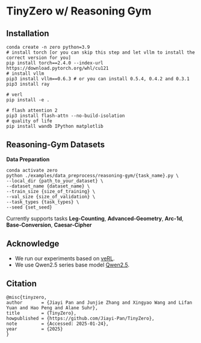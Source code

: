 # TinyZero w/ Reasoning Gym


## Installation

```
conda create -n zero python=3.9
# install torch [or you can skip this step and let vllm to install the correct version for you]
pip install torch==2.4.0 --index-url https://download.pytorch.org/whl/cu121
# install vllm
pip3 install vllm==0.6.3 # or you can install 0.5.4, 0.4.2 and 0.3.1
pip3 install ray

# verl
pip install -e .

# flash attention 2
pip3 install flash-attn --no-build-isolation
# quality of life
pip install wandb IPython matplotlib
```

## Reasoning-Gym Datasets

**Data Preparation**
```
conda activate zero
python ./examples/data_preprocess/reasoning-gym/{task_name}.py \
--local_dir {path_to_your_dataset} \
--dataset_name {dataset_name} \
--train_size {size_of_training} \
--val_size {size_of_validation} \
--task_types {task_types} \
--seed {set_seed}
```
Currently supports tasks __Leg-Counting__, __Advanced-Geometry__, __Arc-1d__, __Base-Conversion__, __Caesar-Cipher__

## Acknowledge
* We run our experiments based on [veRL](https://github.com/volcengine/verl).
* We use Qwen2.5 series base model [Qwen2.5](https://github.com/QwenLM/Qwen2.5).

## Citation
```
@misc{tinyzero,
author       = {Jiayi Pan and Junjie Zhang and Xingyao Wang and Lifan Yuan and Hao Peng and Alane Suhr},
title        = {TinyZero},
howpublished = {https://github.com/Jiayi-Pan/TinyZero},
note         = {Accessed: 2025-01-24},
year         = {2025}
}
```
